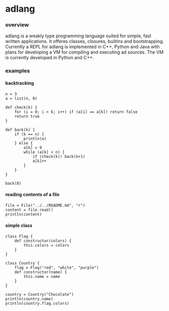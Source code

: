 # adlang

### overview
adlang is a weakly type programming language suited for simple, fast written applications. It offeres classes, closures, builtins and bootstrapping. Currently a REPL for adlang is implemented in C++, Python and Java with plans for developing a VM for compiling and executing ad sources. The VM is currently developed in Python and C++.

### examples
#### backtracking
```
n = 3
a = list(n, 0)

def check(k) {
    for (i = 0; i < k; i++) if (a[i] == a[k]) return false
    return true
}

def back(k) {
    if (k == n) {
        println(a)
    } else {
        a[k] = 0
        while (a[k] < n) {
            if (check(k)) back(k+1)
            a[k]++
        }
    }
}

back(0)
```

#### reading contents of a file
```
file = File("../../README.md", "r")
content = file.read()
println(content)
```

#### simple class
```
class Flag {
    def constructor(colors) {
        this.colors = colors
    }
}

class Country {
    flag = Flag("red", "white", "purple")
    def constructor(name) {
        this.name = name
    }
}

country = Country("Chocolate")
println(country.name)
println(country.flag.colors)
```
